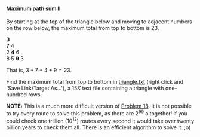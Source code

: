 #### Maximum path sum II

By starting at the top of the triangle below and moving to adjacent numbers on the row below, the maximum total from top to bottom is $23$.

**3**  
**7** 4  
2 **4** 6  
8 5 **9** 3

That is, $3 + 7 + 4 + 9 = 23$.

Find the maximum total from top to bottom in [triangle.txt](https://projecteuler.net/project/resources/p067_triangle.txt) (right click and 'Save Link/Target As...'), a $15K$ text file containing a triangle with one-hundred rows.

**NOTE:** This is a much more difficult version of [Problem 18](https://projecteuler.net/problem=18). It is not possible to try every route to solve this problem, as there are $2^{99}$ altogether! If you could check one trillion ($10^{12}$) routes every second it would take over twenty billion years to check them all. There is an efficient algorithm to solve it. ;o)
